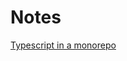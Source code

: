 # Notes

[Typescript in a monorepo](https://valcker.medium.com/configuring-typescript-monorepo-with-eslint-prettier-and-webstorm-61a71f218104)
